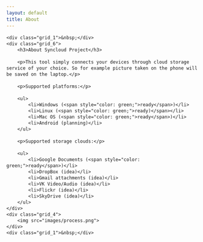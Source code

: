 ```yaml
---
layout: default
title: About
---
```


<div class="container_12 about">

    <div class="grid_1">&nbsp;</div>
    <div class="grid_6">
        <h3>About Syncloud Project</h3>

        <p>This tool simply connects your devices through cloud storage service of your choice. So for example picture taken on the phone will be saved on the laptop.</p>

        <p>Supported platforms:</p>

        <ul>
            <li>Windows (<span style="color: green;">ready</span>)</li>
            <li>Linux (<span style="color: green;">ready)</span></li>
            <li>Mac OS (<span style="color: green;">ready</span>)</li>
            <li>Android (planning)</li>
        </ul>

        <p>Supported storage clouds:</p>

        <ul>
            <li>Google Documents (<span style="color: green;">ready</span>)</li>
            <li>DropBox (idea)</li>
            <li>Gmail attachments (idea)</li>
            <li>VK Video/Audio (idea)</li>
            <li>Flickr (idea)</li>
            <li>SkyDrive (idea)</li>
        </ul>
    </div>
    <div class="grid_4">
        <img src="images/process.png">
    </div>
    <div class="grid_1">&nbsp;</div>

</div>